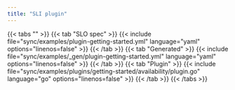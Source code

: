 ```yaml
---
title: "SLI plugin"
---
```


{{< tabs "" >}}
{{< tab "SLO spec" >}}
{{< include file="sync/examples/plugin-getting-started.yml" language="yaml" options="linenos=false" >}}
{{< /tab >}}
{{< tab "Generated" >}}
{{< include file="sync/examples/_gen/plugin-getting-started.yml" language="yaml" options="linenos=false" >}}
{{< /tab >}}
{{< tab "Plugin" >}}
{{< include file="sync/examples/plugins/getting-started/availability/plugin.go" language="go" options="linenos=false" >}}
{{< /tab >}}
{{< /tabs >}}
